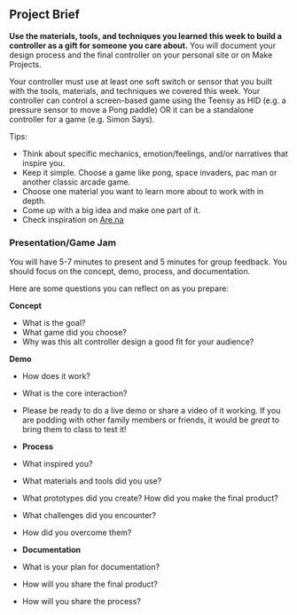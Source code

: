 ## Project Brief

**Use the materials, tools, and techniques you learned this week to build a controller as a gift for someone you care about.** You will document your design process and the final controller on your personal site or on Make Projects. 

Your controller must use at least one soft switch or sensor that you built with the tools, materials, and techniques we covered this week. Your controller can control a screen-based game using the Teensy as HID (e.g. a pressure sensor to move a Pong paddle) OR it can be a standalone controller for a game (e.g. Simon Says). 

Tips:
- Think about specific mechanics, emotion/feelings, and/or narratives that inspire you.
- Keep it simple. Choose a game like pong, space invaders, pac man or another classic arcade game. 
- Choose one material you want to learn more about to work with in depth.
- Come up with a big idea and make one part of it.
- Check inspiration on [Are.na](https://www.are.na/liza-stark/soft-arcade)

### Presentation/Game Jam
You will have 5-7 minutes to present and 5 minutes for group feedback. You should focus on the concept, demo, process, and documentation. 

Here are some questions you can reflect on as you prepare:

**Concept** 
- What is the goal? 
- What game did you choose? 
- Why was this alt controller design a good fit for your audience?

**Demo** 
- How does it work? 
- What is the core interaction? 
- Please be ready to do a live demo or share a video of it working. If you are podding with other family members or friends, it would be *great* to bring them to class to test it! 

- **Process** 
- What inspired you? 
- What materials and tools did you use? 
- What prototypes did you create? How did you make the final product? 
- What challenges did you encounter? 
- How did you overcome them?

- **Documentation** 
- What is your plan for documentation? 
- How will you share the final product? 
- How will you share the process?